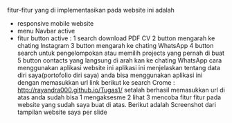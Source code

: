 fitur-fitur yang di implementasikan pada website ini adalah 
- responsive mobile website
- menu Navbar active
- fitur button active :
  1 search download PDF CV
  2 button mengarah ke chating Instagram
  3 button mengarah ke chating WhatsApp
  4 button search untuk pengelompokan atau memilih projects yang pernah di buat
  5 button contacts yang langsung di arah kan ke chating WhatsApp
cara menggunakan aplikasi website ini
aplikasi ini menjelaskan tentang data diri saya(portofolio diri saya)
anda bisa menggunakan aplikasi ini dengan memasukkan url link berikut ke search
  Crome : http://rayandra000.github.io/Tugas1/
  setalah berhasil memasukkan url di atas anda sudah bisa
  1 mengaksesme
  2 lihat
  3 mencoba fitur fitur
  pada website yang sudah saya buat di atas.
Berikut adalah Screenshot dari tampilan website saya per slide
